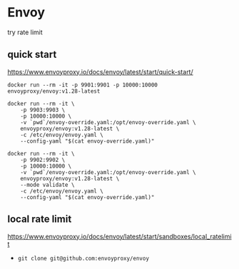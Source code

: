 # Envoy

try rate limit

## quick start

https://www.envoyproxy.io/docs/envoy/latest/start/quick-start/

```
docker run --rm -it -p 9901:9901 -p 10000:10000 envoyproxy/envoy:v1.28-latest

docker run --rm -it \
    -p 9903:9903 \
    -p 10000:10000 \
    -v `pwd`/envoy-override.yaml:/opt/envoy-override.yaml \
    envoyproxy/envoy:v1.28-latest \
    -c /etc/envoy/envoy.yaml \
    --config-yaml "$(cat envoy-override.yaml)"

docker run --rm -it \
    -p 9902:9902 \
    -p 10000:10000 \
    -v `pwd`/envoy-override.yaml:/opt/envoy-override.yaml \
    envoyproxy/envoy:v1.28-latest \
    --mode validate \
    -c /etc/envoy/envoy.yaml \
    --config-yaml "$(cat envoy-override.yaml)"
```

## local rate limit

https://www.envoyproxy.io/docs/envoy/latest/start/sandboxes/local_ratelimit

- `git clone git@github.com:envoyproxy/envoy`

